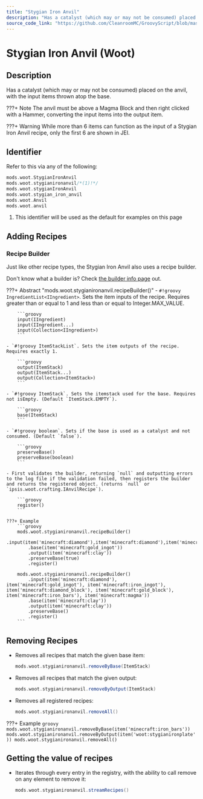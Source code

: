 ```yaml
---
title: "Stygian Iron Anvil"
description: "Has a catalyst (which may or may not be consumed) placed on the anvil, with the input items thrown atop the base."
source_code_link: "https://github.com/CleanroomMC/GroovyScript/blob/master/src/main/java/com/cleanroommc/groovyscript/compat/mods/woot/StygianIronAnvil.java"
---
```


# Stygian Iron Anvil (Woot)

## Description

Has a catalyst (which may or may not be consumed) placed on the anvil, with the input items thrown atop the base.

???+ Note
    The anvil must be above a Magma Block and then right clicked with a Hammer, converting the input items into the output item.

???+ Warning
    While more than 6 items can function as the input of a Stygian Iron Anvil recipe, only the first 6 are shown in JEI.

## Identifier

Refer to this via any of the following:

```groovy hl_lines="2"
mods.woot.StygianIronAnvil
mods.woot.stygianironanvil/*(1)!*/
mods.woot.stygianIronAnvil
mods.woot.stygian_iron_anvil
mods.woot.Anvil
mods.woot.anvil
```

1. This identifier will be used as the default for examples on this page

## Adding Recipes

### Recipe Builder

Just like other recipe types, the Stygian Iron Anvil also uses a recipe builder.

Don't know what a builder is? Check [the builder info page](../../../groovy/builder.md) out.

???+ Abstract "mods.woot.stygianironanvil.recipeBuilder()"
    - `#!groovy IngredientList<IIngredient>`. Sets the item inputs of the recipe. Requires greater than or equal to 1 and less than or equal to Integer.MAX_VALUE.

        ```groovy
        input(IIngredient)
        input(IIngredient...)
        input(Collection<IIngredient>)
        ```

    - `#!groovy ItemStackList`. Sets the item outputs of the recipe. Requires exactly 1.

        ```groovy
        output(ItemStack)
        output(ItemStack...)
        output(Collection<ItemStack>)
        ```

    - `#!groovy ItemStack`. Sets the itemstack used for the base. Requires not isEmpty. (Default `ItemStack.EMPTY`).

        ```groovy
        base(ItemStack)
        ```

    - `#!groovy boolean`. Sets if the base is used as a catalyst and not consumed. (Default `false`).

        ```groovy
        preserveBase()
        preserveBase(boolean)
        ```

    - First validates the builder, returning `null` and outputting errors to the log file if the validation failed, then registers the builder and returns the registered object. (returns `null` or `ipsis.woot.crafting.IAnvilRecipe`).

        ```groovy
        register()
        ```

    ???+ Example
        ```groovy
        mods.woot.stygianironanvil.recipeBuilder()
            .input(item('minecraft:diamond'),item('minecraft:diamond'),item('minecraft:diamond'))
            .base(item('minecraft:gold_ingot'))
            .output(item('minecraft:clay'))
            .preserveBase(true)
            .register()

        mods.woot.stygianironanvil.recipeBuilder()
            .input(item('minecraft:diamond'), item('minecraft:gold_ingot'), item('minecraft:iron_ingot'), item('minecraft:diamond_block'), item('minecraft:gold_block'), item('minecraft:iron_bars'), item('minecraft:magma'))
            .base(item('minecraft:clay'))
            .output(item('minecraft:clay'))
            .preserveBase()
            .register()
        ```



## Removing Recipes

- Removes all recipes that match the given base item:

    ```groovy
    mods.woot.stygianironanvil.removeByBase(ItemStack)
    ```

- Removes all recipes that match the given output:

    ```groovy
    mods.woot.stygianironanvil.removeByOutput(ItemStack)
    ```

- Removes all registered recipes:

    ```groovy
    mods.woot.stygianironanvil.removeAll()
    ```

???+ Example
    ```groovy
    mods.woot.stygianironanvil.removeByBase(item('minecraft:iron_bars'))
    mods.woot.stygianironanvil.removeByOutput(item('woot:stygianironplate'))
    mods.woot.stygianironanvil.removeAll()
    ```

## Getting the value of recipes

- Iterates through every entry in the registry, with the ability to call remove on any element to remove it:

    ```groovy
    mods.woot.stygianironanvil.streamRecipes()
    ```

